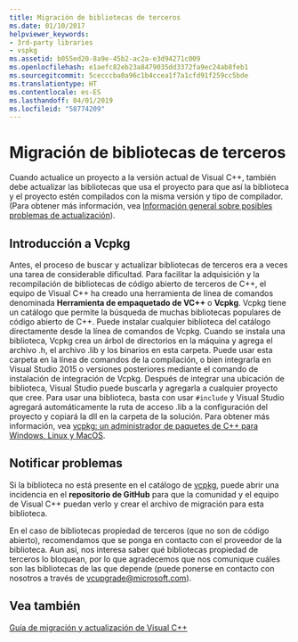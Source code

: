 ```yaml
---
title: Migración de bibliotecas de terceros
ms.date: 01/10/2017
helpviewer_keywords:
- 3rd-party libraries
- vspkg
ms.assetid: b055ed20-8a9e-45b2-ac2a-e3d94271c009
ms.openlocfilehash: e1aefc82eb23a8479035dd3372fa9ec24ab8feb1
ms.sourcegitcommit: 5cecccba0a96c1b4ccea1f7a1cfd91f259cc5bde
ms.translationtype: HT
ms.contentlocale: es-ES
ms.lasthandoff: 04/01/2019
ms.locfileid: "58774209"
---
```

# <a name="porting-third-party-libraries"></a>Migración de bibliotecas de terceros

Cuando actualice un proyecto a la versión actual de Visual C++, también debe actualizar las bibliotecas que usa el proyecto para que así la biblioteca y el proyecto estén compilados con la misma versión y tipo de compilador. (Para obtener más información, vea [Información general sobre posibles problemas de actualización](overview-of-potential-upgrade-issues-visual-cpp.md)).

## <a name="introducing-vcpkg"></a>Introducción a Vcpkg

Antes, el proceso de buscar y actualizar bibliotecas de terceros era a veces una tarea de considerable dificultad. Para facilitar la adquisición y la recompilación de bibliotecas de código abierto de terceros de C++, el equipo de Visual C++ ha creado una herramienta de línea de comandos denominada **Herramienta de empaquetado de VC++** o **Vcpkg**. Vcpkg tiene un catálogo que permite la búsqueda de muchas bibliotecas populares de código abierto de C++. Puede instalar cualquier biblioteca del catálogo directamente desde la línea de comandos de Vcpkg. Cuando se instala una biblioteca, Vcpkg crea un árbol de directorios en la máquina y agrega el archivo .h, el archivo .lib y los binarios en esta carpeta. Puede usar esta carpeta en la línea de comandos de la compilación, o bien integrarla en Visual Studio 2015 o versiones posteriores mediante el comando de instalación de integración de Vcpkg. Después de integrar una ubicación de biblioteca, Visual Studio puede buscarla y agregarla a cualquier proyecto que cree. Para usar una biblioteca, basta con usar `#include` y Visual Studio agregará automáticamente la ruta de acceso .lib a la configuración del proyecto y copiará la dll en la carpeta de la solución. Para obtener más información, vea [vcpkg: un administrador de paquetes de C++ para Windows, Linux y MacOS](../build/vcpkg.md).

## <a name="reporting-issues"></a>Notificar problemas

Si la biblioteca no está presente en el catálogo de [vcpkg](https://github.com/Microsoft/vcpkg/issues), puede abrir una incidencia en el **repositorio de GitHub** para que la comunidad y el equipo de Visual C++ puedan verlo y crear el archivo de migración para esta biblioteca.

En el caso de bibliotecas propiedad de terceros (que no son de código abierto), recomendamos que se ponga en contacto con el proveedor de la biblioteca. Aun así, nos interesa saber qué bibliotecas propiedad de terceros lo bloquean, por lo que agradecemos que nos comunique cuáles son las bibliotecas de las que depende (puede ponerse en contacto con nosotros a través de vcupgrade@microsoft.com).

## <a name="see-also"></a>Vea también

[Guía de migración y actualización de Visual C++](visual-cpp-porting-and-upgrading-guide.md)
